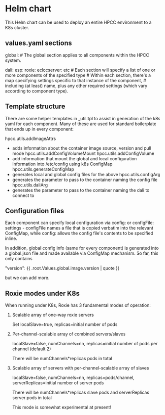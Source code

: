 Helm chart
==========

This Helm chart can be used to deploy an entire HPCC environment to a K8s cluster.

values.yaml sections
--------------------

global:
    # The global section applies to all components within the HPCC system.

dali:
esp:
roxie:
eclccserver:
etc
    # Each section will specify a list of one or more components of the specified type
    # Within each section, there's a map specifying settings specific to that instance of the component,
    # including (at least) name, plus any other required settings (which vary according to component type).

Template structure
------------------

There are some helper templates in _util.tpl to assist in generation of the k8s yaml for each component.
Many of these are used for standard boilerplate that ends up in every component:

hpcc.utils.addImageAttrs
 - adds information about the container image source, version and pull mode
hpcc.utils.addConfigVolumeMount
hpcc.utils.addConfigVolume
 - add information that mount the global and local configuration information into /etc/config using k8s ConfigMap
hpcc.utils.generateConfigMap
 - generates local and global config files for the above
hpcc.utils.configArg
 - generates the parameter to pass to the container naming the config file 
hpcc.utils.daliArg
 - generates the parameter to pass to the container naming the dali to connect to 

Configuration files
-------------------

Each component can specify local configuration via config: or configFile: settings - configFile names a file
that is copied verbatim into the relevant ConfigMap, while config: allows the config file's contents to be
specified inline.

In addition, global config info (same for every component) is generated into a global.json file and made
available via ConfigMap mechanism. So far, this only contains 

  "version": {{ .root.Values.global.image.version | quote }}

but we can add more.

Roxie modes under K8s
---------------------

When running under K8s, Roxie has 3 fundamental modes of operation:

  1. Scalable array of one-way roxie servers

     Set localSlave=true, replicas=initial number of pods

  2. Per-channel-scalable array of combined servers/slaves

     localSlave=false, numChannels=nn, replicas=initial number of pods per channel (default 2)

     There will be numChannels*replicas pods in total

  3. Scalable array of servers with per-channel-scalable array of slaves

     localSlave=false, numChannels=nn, replicas=pods/channel, serverReplicas=initial number of server pods

     There will be numChannels*replicas slave pods and serverReplicas server pods in total
  
     This mode is somewhat experimental at present!
  
